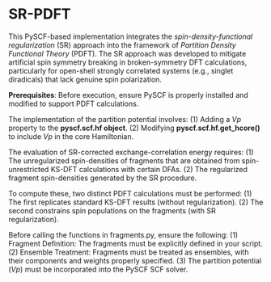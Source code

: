 # SR-PDFT
This PySCF-based implementation integrates the *spin-density-functional regularization* (SR) approach into the framework of *Partition Density Functional Theory* (PDFT).
The SR approach was developed to mitigate artificial spin symmetry breaking in broken-symmetry DFT calculations, particularly for open-shell strongly correlated systems (e.g., singlet diradicals) that lack genuine spin polarization.

**Prerequisites**: Before execution, ensure PySCF is properly installed and modified to support PDFT calculations.

The implementation of the partition potential involves:
(1) Adding a *Vp* property to the **pyscf.scf.hf object**.
(2) Modifying **pyscf.scf.hf.get_hcore()** to include *Vp* in the core Hamiltonian.

The evaluation of SR-corrected exchange-correlation energy requires: 
(1) The unregularized spin-densities of fragments that are obtained from spin-unrestricted KS-DFT calculations with certain DFAs.
(2) The regularized fragment spin-densities generated by the SR procedure. 

To compute these, two distinct PDFT calculations must be performed:
(1) The first replicates standard KS-DFT results (without regularization).
(2) The second constrains spin populations on the fragments (with SR regularization).

Before calling the functions in fragments.py, ensure the following:
(1) Fragment Definition: The fragments must be explicitly defined in your script.
(2) Ensemble Treatment: Fragments must be treated as ensembles, with their components and weights properly specified.
(3) The partition potential (*Vp*) must be incorporated into the PySCF SCF solver.

